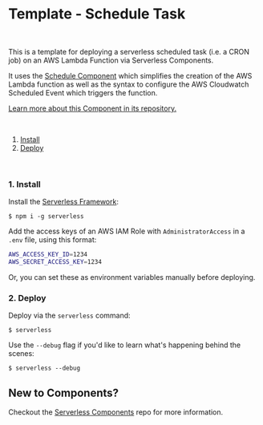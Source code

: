 # Template - Schedule Task

&nbsp;

This is a template for deploying a serverless scheduled task (i.e. a CRON job) on an AWS Lambda Function via Serverless Components.

It uses the [Schedule Component](https://www.github.com/serverless-components/schedule) which simplifies the creation of the AWS Lambda function as well as the syntax to configure the AWS Cloudwatch Scheduled Event which triggers the function.

[Learn more about this Component in its repository.](https://www.github.com/serverless-components/schedule)

&nbsp;

1. [Install](#1-install)
2. [Deploy](#2-deploy)

&nbsp;

### 1. Install

Install the [Serverless Framework](https://www.github.com/serverless/serverless):

```console
$ npm i -g serverless
```

Add the access keys of an AWS IAM Role with `AdministratorAccess` in a `.env` file, using this format:

```bash
AWS_ACCESS_KEY_ID=1234
AWS_SECRET_ACCESS_KEY=1234
```

Or, you can set these as environment variables manually before deploying.

### 2. Deploy

Deploy via the `serverless` command:

```console
$ serverless
```

Use the `--debug` flag if you'd like to learn what's happening behind the scenes:

```console
$ serverless --debug
```

## New to Components?

Checkout the [Serverless Components](https://github.com/serverless/components) repo for more information.
